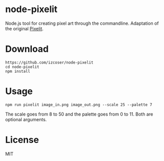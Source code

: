 # node-pixelit
Node.js tool for creating pixel art through the commandline. Adaptation of the original [Pixelit](https://github.com/giventofly/pixelit).

# Download
```
https://github.com/izcoser/node-pixelit
cd node-pixelit
npm install
```

# Usage
```
npm run pixelit image_in.png image_out.png --scale 25 --palette 7
```
The scale goes from 8 to 50 and the palette goes from 0 to 11. Both are optional arguments.

# License

MIT
